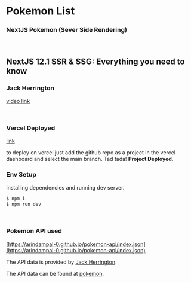 # Pokemon List

### NextJS Pokemon (Sever Side Rendering)

<br>

## NextJS 12.1 SSR & SSG: Everything you need to know

### Jack Herrington

[video link](https://www.youtube.com/watch?v=kdXKz1UWc3E)

<br>

### Vercel Deployed

[link](https://nextjs-pokemon-gzuw84vnd-arindampal-0.vercel.app/)

to deploy on vercel just add the github repo as a project in the vercel dashboard and select the main branch. Tad tada! **Project Deployed**.

### Env Setup

installing dependencies and running dev server.

```powershell
$ npm i
$ npm run dev
```

<br>

### Pokemon API used

[https://arindampal-0.github.io/pokemon-api/index.json](https://arindampal-0.github.io/pokemon-api/index.json)

The API data is provided by [Jack Herrington](https://github.com/jherr).

The API data can be found at [pokemon](https://github.com/jherr/pokemon).
